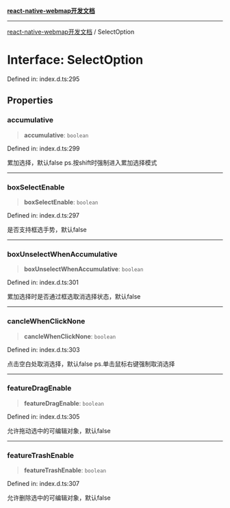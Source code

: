 [**react-native-webmap开发文档**](../README.md)

***

[react-native-webmap开发文档](../globals.md) / SelectOption

# Interface: SelectOption

Defined in: index.d.ts:295

## Properties

### accumulative

> **accumulative**: `boolean`

Defined in: index.d.ts:299

累加选择，默认false  ps.按shift时强制进入累加选择模式

***

### boxSelectEnable

> **boxSelectEnable**: `boolean`

Defined in: index.d.ts:297

是否支持框选手势，默认false

***

### boxUnselectWhenAccumulative

> **boxUnselectWhenAccumulative**: `boolean`

Defined in: index.d.ts:301

累加选择时是否通过框选取消选择状态，默认false

***

### cancleWhenClickNone

> **cancleWhenClickNone**: `boolean`

Defined in: index.d.ts:303

点击空白处取消选择，默认false  ps.单击鼠标右键强制取消选择

***

### featureDragEnable

> **featureDragEnable**: `boolean`

Defined in: index.d.ts:305

允许拖动选中的可编辑对象，默认false

***

### featureTrashEnable

> **featureTrashEnable**: `boolean`

Defined in: index.d.ts:307

允许删除选中的可编辑对象，默认false
